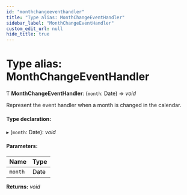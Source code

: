 ```yaml
---
id: "monthchangeeventhandler"
title: "Type alias: MonthChangeEventHandler"
sidebar_label: "MonthChangeEventHandler"
custom_edit_url: null
hide_title: true
---
```


# Type alias: MonthChangeEventHandler

Ƭ **MonthChangeEventHandler**: (`month`: Date) => *void*

Represent the event handler when a month is changed in the calendar.

#### Type declaration:

▸ (`month`: Date): *void*

#### Parameters:

Name | Type |
:------ | :------ |
`month` | Date |

**Returns:** *void*
